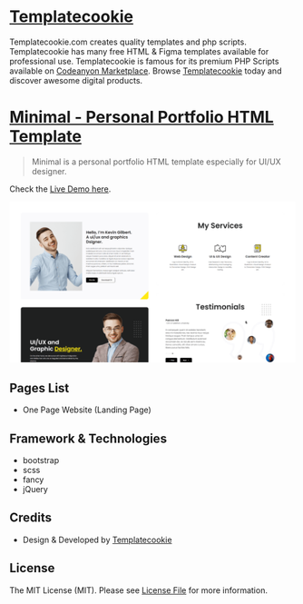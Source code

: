 # [Templatecookie](https://templatecookie.com)
Templatecookie.com creates quality templates and php scripts. Templatecookie has many free HTML & Figma templates available for professional use. Templatecookie is famous for its premium PHP Scripts available on [Codeanyon Marketplace](https://codecanyon.net/user/templatecookie). Browse [Templatecookie](https://templatecookie.com) today and discover awesome digital products.

# [Minimal - Personal Portfolio HTML Template](https://www.templatecookie.com/products)

> Minimal is a personal portfolio HTML template especially for UI/UX designer.

Check the [Live Demo here](https://minimal-personal-portfolio.netlify.app/).

![](screenshot.png)

## Pages List
- One Page Website (Landing Page)


## Framework & Technologies
- bootstrap
- scss
- fancy
- jQuery

## Credits
- Design & Developed by [Templatecookie](https://templatecookie.com)

## License
The MIT License (MIT). Please see [License File](LICENSE.md) for more information.

